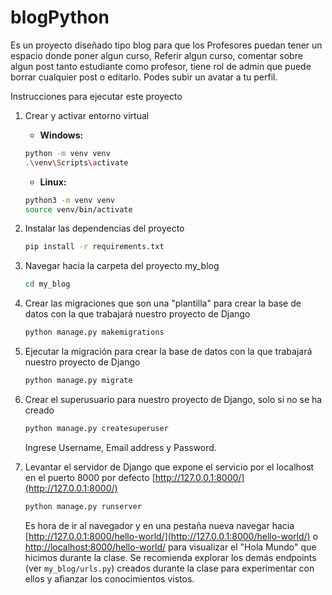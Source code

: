 # blogPython

Es un proyecto diseñado tipo blog para que los  Profesores  puedan tener un espacio donde poner algun curso, Referir algun curso, comentar sobre algun post tanto estudiante como profesor, tiene rol de admin que puede borrar cualquier post o editarlo. Podes subir un avatar a tu perfil.


Instrucciones para ejecutar este proyecto


1. Crear y activar entorno virtual

   - **Windows:**

    ```bash
    python -m venv venv
    .\venv\Scripts\activate
    ```

   - **Linux:**

    ```bash
    python3 -m venv venv
    source venv/bin/activate
    ```

2. Instalar las dependencias del proyecto

    ```bash
    pip install -r requirements.txt
    ```

3. Navegar hacia la carpeta del proyecto my_blog

    ```bash
    cd my_blog
    ```

4. Crear las migraciones que son una "plantilla" para crear la base de datos con la que trabajará nuestro proyecto de Django

    ```bash
    python manage.py makemigrations
    ```

5. Ejecutar la migración para crear la base de datos con la que trabajará nuestro proyecto de Django

    ```bash
    python manage.py migrate
    ```

6. Crear el superusuario para nuestro proyecto de Django, solo si no se ha creado

    ```bash
    python manage.py createsuperuser
    ```

    Ingrese Username, Email address y Password.

7. Levantar el servidor de Django que expone el servicio por el localhost en el puerto 8000 por defecto [http://127.0.0.1:8000/](http://127.0.0.1:8000/)

    ```bash
    python manage.py runserver
    ```

    Es hora de ir al navegador y en una pestaña nueva navegar hacia [http://127.0.0.1:8000/hello-world/](http://127.0.0.1:8000/hello-world/) o [http://localhost:8000/hello-world/](http://localhost:8000/hello-world/) para visualizar el "Hola Mundo" que hicimos durante la clase. Se recomienda explorar los demás endpoints (ver `my_blog/urls.py`) creados durante la clase para experimentar con ellos y afianzar los conocimientos vistos.


